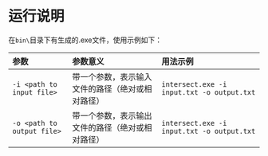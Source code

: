 # **运行说明**

在`bin\`目录下有生成的.exe文件，使用示例如下：

| **参数**                   | **参数意义**                                     | **用法示例**                               |
| :------------------------- | :----------------------------------------------- | :----------------------------------------- |
| `-i <path to input file>`  | 带一个参数，表示输入文件的路径（绝对或相对路径） | `intersect.exe -i input.txt -o output.txt` |
| `-o <path to output file>` | 带一个参数，表示输出文件的路径（绝对或相对路径） | `intersect.exe -i input.txt -o output.txt` |

